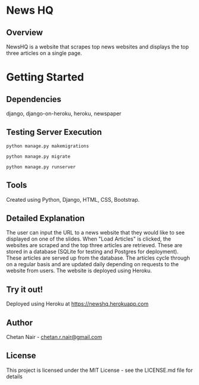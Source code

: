 # News HQ
## Overview
NewsHQ is a website that scrapes top news websites and displays the top three articles on a single page. 

# Getting Started
## Dependencies
django, django-on-heroku, heroku, newspaper


## Testing Server Execution
```
python manage.py makemigrations

python manage.py migrate

python manage.py runserver
```

## Tools
Created using Python, Django, HTML, CSS, Bootstrap.

## Detailed Explanation
The user can input the URL to a news website that they would like to see displayed on one of the slides. When "Load Articles" is clicked, the websites are scraped and the top three articles are retrieved. These are stored in a database (SQLite for testing and Postgres for deployment). These articles are served up from the database. The articles cycle through on a regular basis and are updated daily depending on requests to the website from users. The website is deployed using Heroku.

## Try it out!
Deployed using Heroku at https://newshq.herokuapp.com

## Author

Chetan Nair - chetan.r.nair@gmail.com

## License

This project is licensed under the MIT License - see the LICENSE.md file for details
